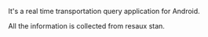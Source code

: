 It's a real time transportation query application for Android.

All the information is collected from resaux stan.
